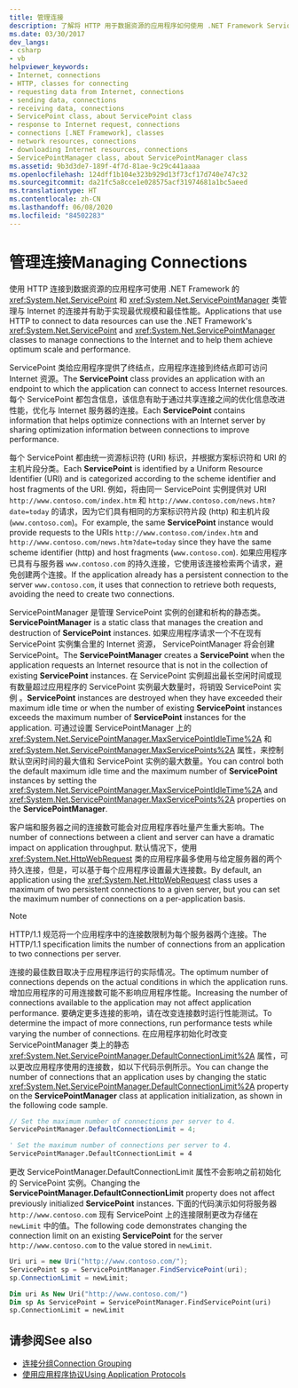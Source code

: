 ```yaml
---
title: 管理连接
description: 了解将 HTTP 用于数据资源的应用程序如何使用 .NET Framework ServicePoint 和 ServicePointManager 类管理连接。
ms.date: 03/30/2017
dev_langs:
- csharp
- vb
helpviewer_keywords:
- Internet, connections
- HTTP, classes for connecting
- requesting data from Internet, connections
- sending data, connections
- receiving data, connections
- ServicePoint class, about ServicePoint class
- response to Internet request, connections
- connections [.NET Framework], classes
- network resources, connections
- downloading Internet resources, connections
- ServicePointManager class, about ServicePointManager class
ms.assetid: 9b3d3de7-189f-4f7d-81ae-9c29c441aaaa
ms.openlocfilehash: 124dff1b104e323b929d13f73cf17d740e747c32
ms.sourcegitcommit: da21fc5a8cce1e028575acf31974681a1bc5aeed
ms.translationtype: HT
ms.contentlocale: zh-CN
ms.lasthandoff: 06/08/2020
ms.locfileid: "84502283"
---
```

# <a name="managing-connections"></a><span data-ttu-id="892b6-103">管理连接</span><span class="sxs-lookup"><span data-stu-id="892b6-103">Managing Connections</span></span>
<span data-ttu-id="892b6-104">使用 HTTP 连接到数据资源的应用程序可使用 .NET Framework 的 <xref:System.Net.ServicePoint> 和 <xref:System.Net.ServicePointManager> 类管理与 Internet 的连接并有助于实现最优规模和最佳性能。</span><span class="sxs-lookup"><span data-stu-id="892b6-104">Applications that use HTTP to connect to data resources can use the .NET Framework's <xref:System.Net.ServicePoint> and <xref:System.Net.ServicePointManager> classes to manage connections to the Internet and to help them achieve optimum scale and performance.</span></span>  
  
 <span data-ttu-id="892b6-105">ServicePoint 类给应用程序提供了终结点，应用程序连接到终结点即可访问 Internet 资源。</span><span class="sxs-lookup"><span data-stu-id="892b6-105">The **ServicePoint** class provides an application with an endpoint to which the application can connect to access Internet resources.</span></span> <span data-ttu-id="892b6-106">每个 ServicePoint 都包含信息，该信息有助于通过共享连接之间的优化信息改进性能，优化与 Internet 服务器的连接。</span><span class="sxs-lookup"><span data-stu-id="892b6-106">Each **ServicePoint** contains information that helps optimize connections with an Internet server by sharing optimization information between connections to improve performance.</span></span>  
  
 <span data-ttu-id="892b6-107">每个 ServicePoint 都由统一资源标识符 (URI) 标识，并根据方案标识符和 URI 的主机片段分类。</span><span class="sxs-lookup"><span data-stu-id="892b6-107">Each **ServicePoint** is identified by a Uniform Resource Identifier (URI) and is categorized according to the scheme identifier and host fragments of the URI.</span></span> <span data-ttu-id="892b6-108">例如，将由同一 ServicePoint 实例提供对 URI `http://www.contoso.com/index.htm` 和 `http://www.contoso.com/news.htm?date=today` 的请求，因为它们具有相同的方案标识符片段 (http) 和主机片段(`www.contoso.com`)。</span><span class="sxs-lookup"><span data-stu-id="892b6-108">For example, the same **ServicePoint** instance would provide requests to the URIs `http://www.contoso.com/index.htm` and `http://www.contoso.com/news.htm?date=today` since they have the same scheme identifier (http) and host fragments (`www.contoso.com`).</span></span> <span data-ttu-id="892b6-109">如果应用程序已具有与服务器 `www.contoso.com` 的持久连接，它使用该连接检索两个请求，避免创建两个连接。</span><span class="sxs-lookup"><span data-stu-id="892b6-109">If the application already has a persistent connection to the server `www.contoso.com`, it uses that connection to retrieve both requests, avoiding the need to create two connections.</span></span>  
  
 <span data-ttu-id="892b6-110">ServicePointManager 是管理 ServicePoint 实例的创建和析构的静态类。</span><span class="sxs-lookup"><span data-stu-id="892b6-110">**ServicePointManager** is a static class that manages the creation and destruction of **ServicePoint** instances.</span></span> <span data-ttu-id="892b6-111">如果应用程序请求一个不在现有  ServicePoint 实例集合里的 Internet 资源， ServicePointManager 将会创建 ServicePoint。</span><span class="sxs-lookup"><span data-stu-id="892b6-111">The **ServicePointManager** creates a **ServicePoint** when the application requests an Internet resource that is not in the collection of existing **ServicePoint** instances.</span></span> <span data-ttu-id="892b6-112">在 ServicePoint 实例超出最长空闲时间或现有数量超过应用程序的 ServicePoint 实例最大数量时，将销毁 ServicePoint 实例  。</span><span class="sxs-lookup"><span data-stu-id="892b6-112">**ServicePoint** instances are destroyed when they have exceeded their maximum idle time or when the number of existing **ServicePoint** instances exceeds the maximum number of **ServicePoint** instances for the application.</span></span> <span data-ttu-id="892b6-113">可通过设置 ServicePointManager 上的 <xref:System.Net.ServicePointManager.MaxServicePointIdleTime%2A> 和 <xref:System.Net.ServicePointManager.MaxServicePoints%2A> 属性，来控制默认空闲时间的最大值和 ServicePoint 实例的最大数量。</span><span class="sxs-lookup"><span data-stu-id="892b6-113">You can control both the default maximum idle time and the maximum number of **ServicePoint** instances by setting the <xref:System.Net.ServicePointManager.MaxServicePointIdleTime%2A> and <xref:System.Net.ServicePointManager.MaxServicePoints%2A> properties on the **ServicePointManager**.</span></span>  
  
 <span data-ttu-id="892b6-114">客户端和服务器之间的连接数可能会对应用程序吞吐量产生重大影响。</span><span class="sxs-lookup"><span data-stu-id="892b6-114">The number of connections between a client and server can have a dramatic impact on application throughput.</span></span> <span data-ttu-id="892b6-115">默认情况下，使用 <xref:System.Net.HttpWebRequest> 类的应用程序最多使用与给定服务器的两个持久连接，但是，可以基于每个应用程序设置最大连接数。</span><span class="sxs-lookup"><span data-stu-id="892b6-115">By default, an application using the <xref:System.Net.HttpWebRequest> class uses a maximum of two persistent connections to a given server, but you can set the maximum number of connections on a per-application basis.</span></span>  
  
> [!NOTE]
> <span data-ttu-id="892b6-116">HTTP/1.1 规范将一个应用程序中的连接数限制为每个服务器两个连接。</span><span class="sxs-lookup"><span data-stu-id="892b6-116">The HTTP/1.1 specification limits the number of connections from an application to two connections per server.</span></span>  
  
 <span data-ttu-id="892b6-117">连接的最佳数目取决于应用程序运行的实际情况。</span><span class="sxs-lookup"><span data-stu-id="892b6-117">The optimum number of connections depends on the actual conditions in which the application runs.</span></span> <span data-ttu-id="892b6-118">增加应用程序的可用连接数可能不影响应用程序性能。</span><span class="sxs-lookup"><span data-stu-id="892b6-118">Increasing the number of connections available to the application may not affect application performance.</span></span> <span data-ttu-id="892b6-119">要确定更多连接的影响，请在改变连接数时运行性能测试。</span><span class="sxs-lookup"><span data-stu-id="892b6-119">To determine the impact of more connections, run performance tests while varying the number of connections.</span></span> <span data-ttu-id="892b6-120">在应用程序初始化时改变 ServicePointManager 类上的静态 <xref:System.Net.ServicePointManager.DefaultConnectionLimit%2A> 属性，可以更改应用程序使用的连接数，如以下代码示例所示。</span><span class="sxs-lookup"><span data-stu-id="892b6-120">You can change the number of connections that an application uses by changing the static <xref:System.Net.ServicePointManager.DefaultConnectionLimit%2A> property on the **ServicePointManager** class at application initialization, as shown in the following code sample.</span></span>  
  
```csharp  
// Set the maximum number of connections per server to 4.  
ServicePointManager.DefaultConnectionLimit = 4;  
```  
  
```vb  
' Set the maximum number of connections per server to 4.  
ServicePointManager.DefaultConnectionLimit = 4  
```  
  
 <span data-ttu-id="892b6-121">更改  ServicePointManager.DefaultConnectionLimit 属性不会影响之前初始化的 ServicePoint 实例。</span><span class="sxs-lookup"><span data-stu-id="892b6-121">Changing the **ServicePointManager.DefaultConnectionLimit** property does not affect previously initialized **ServicePoint** instances.</span></span> <span data-ttu-id="892b6-122">下面的代码演示如何将服务器 `http://www.contoso.com` 现有 ServicePoint 上的连接限制更改为存储在 `newLimit` 中的值。</span><span class="sxs-lookup"><span data-stu-id="892b6-122">The following code demonstrates changing the connection limit on an existing **ServicePoint** for the server `http://www.contoso.com` to the value stored in `newLimit`.</span></span>  
  
```csharp  
Uri uri = new Uri("http://www.contoso.com/");  
ServicePoint sp = ServicePointManager.FindServicePoint(uri);  
sp.ConnectionLimit = newLimit;  
```  
  
```vb  
Dim uri As New Uri("http://www.contoso.com/")  
Dim sp As ServicePoint = ServicePointManager.FindServicePoint(uri)  
sp.ConnectionLimit = newLimit  
```  
  
## <a name="see-also"></a><span data-ttu-id="892b6-123">请参阅</span><span class="sxs-lookup"><span data-stu-id="892b6-123">See also</span></span>

- [<span data-ttu-id="892b6-124">连接分组</span><span class="sxs-lookup"><span data-stu-id="892b6-124">Connection Grouping</span></span>](connection-grouping.md)
- [<span data-ttu-id="892b6-125">使用应用程序协议</span><span class="sxs-lookup"><span data-stu-id="892b6-125">Using Application Protocols</span></span>](using-application-protocols.md)

